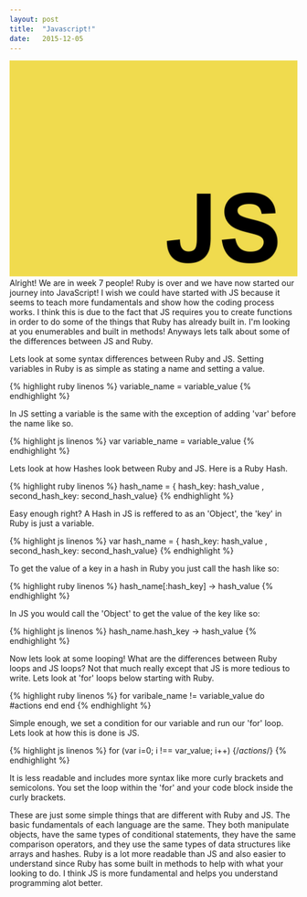 ```yaml
---
layout: post
title:  "Javascript!"
date:   2015-12-05
---
```


<span class="image featured"><img src="/images/js.jpg" alt=""></span>
Alright! We are in week 7 people! Ruby is over and we have now started our journey into JavaScript! I wish we could have started with JS because it seems to teach more fundamentals and show how the coding process works. I think this is due to the fact that JS requires you to create functions in order to do some of the things that Ruby has already built in. I'm looking at you enumerables and built in methods! Anyways lets talk about some of the differences between JS and Ruby.

Lets look at some syntax differences between Ruby and JS. Setting variables in Ruby is as simple as stating a name and setting a value.

{% highlight ruby linenos %}
variable_name = variable_value
{% endhighlight %}

In JS setting a variable is the same with the exception of adding 'var' before the name like so.

{% highlight js linenos %}
var variable_name = variable_value
{% endhighlight %}

Lets look at how Hashes look between Ruby and JS. Here is a Ruby Hash.

{% highlight ruby linenos %}
hash_name = { hash_key: hash_value , second_hash_key: second_hash_value}
{% endhighlight %}

Easy enough right? A Hash in JS is reffered to as an 'Object', the 'key' in Ruby is just a variable.

{% highlight js linenos %}
var hash_name = { hash_key: hash_value , second_hash_key: second_hash_value}
{% endhighlight %}

To get the value of a key in a hash in Ruby you just call the hash like so:

{% highlight ruby linenos %}
hash_name[:hash_key] -> hash_value
{% endhighlight %}

In JS you would call the 'Object' to get the value of the key like so:

{% highlight js linenos %}
hash_name.hash_key -> hash_value
{% endhighlight %}

Now lets look at some looping! What are the differences between Ruby loops and JS loops? Not that much really except that JS is more tedious to write. Lets look at 'for' loops below starting with Ruby.

{% highlight ruby linenos %}
for varibale_name != variable_value do
  #actions
   end
end
{% endhighlight %}

Simple enough, we set a condition for our variable and run our 'for' loop. Lets look at how this is done is JS.

{% highlight js linenos %}
for (var i=0; i !== var_value; i++)  {/*actions*/}
{% endhighlight %}

It is less readable and includes more syntax like more curly brackets and semicolons. You set the loop within the 'for' and your code block inside the curly brackets.

These are just some simple things that are different with Ruby and JS. The basic fundamentals of each language are the same. They both manipulate objects, have the same types of conditional statements, they have the same comparison operators, and they use the same types of data structures like arrays and hashes. Ruby is a lot more readable than JS and also easier to understand since Ruby has some built in methods to help with what your looking to do. I think JS is more fundamental and helps you understand programming alot better.






